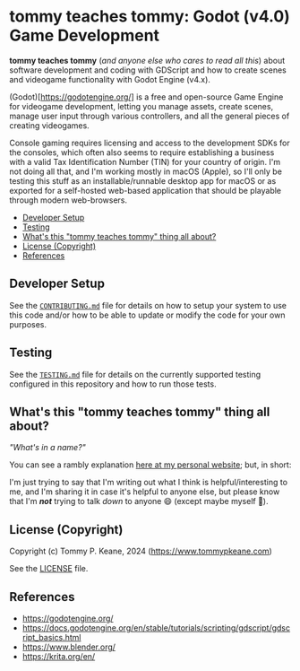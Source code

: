 # tommy teaches tommy: Godot (v4.0) Game Development

__tommy teaches tommy__ (_and anyone else who cares to read all this_) about software development and coding with GDScript and how to create scenes and videogame functionality with Godot Engine (v4.x).

(Godot)[https://godotengine.org/] is a free and open-source Game Engine for videogame development, letting you manage assets, create scenes, manage user input through various controllers, and all the general pieces of creating videogames.

Console gaming requires licensing and access to the development SDKs for the consoles, which often also seems to require establishing a business with a valid Tax Identification Number (TIN) for your country of origin. I'm not doing all that, and I'm working mostly in macOS (Apple), so I'll only be testing this stuff as an installable/runnable desktop app for macOS or as exported for a self-hosted web-based application that should be playable through modern web-browsers.

<!-- MarkdownTOC -->

- [Developer Setup](#developer-setup)
- [Testing](#testing)
- [What's this "tommy teaches tommy" thing all about?](#whats-this-tommy-teaches-tommy-thing-all-about)
- [License \(Copyright\)](#license-copyright)
- [References](#references)

<!-- /MarkdownTOC -->

<a id="developer-setup"></a>
## Developer Setup

See the [`CONTRIBUTING.md`](./CONTRIBUTING.md) file for details on how to setup your system to use this code and/or how to be able to update or modify the code for your own purposes.

<a id="testing"></a>
## Testing

See the [`TESTING.md`](./TESTING.md) file for details on the currently supported testing configured in this repository and how to run those tests.

<a id="whats-this-tommy-teaches-tommy-thing-all-about"></a>
## What's this "tommy teaches tommy" thing all about?

_"What's in a name?"_

You can see a rambly explanation [here at my personal website](https://tommypkeane.com/about-tommy/tommy-teaches-tommy.html); but, in short:

I'm just trying to say that I'm writing out what I think is helpful/interesting to me, and I'm sharing it in case it's helpful to anyone else, but please know that I'm ___not___ trying to talk _down_ to anyone :smile: (except maybe myself :ghost:).

<a id="license-copyright"></a>
## License (Copyright)

Copyright (c) Tommy P. Keane, 2024 (https://www.tommypkeane.com)

See the [LICENSE](./LICENSE) file.

<a id="references"></a>
## References

- https://godotengine.org/
- https://docs.godotengine.org/en/stable/tutorials/scripting/gdscript/gdscript_basics.html
- https://www.blender.org/
- https://krita.org/en/
